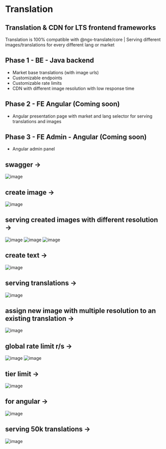 # Translation
## Translation & CDN for LTS frontend frameworks

Translation is 100% compatible with @ngx-translate/core | 
Serving different images/translations for every different lang or market

## Phase 1 - BE - Java backend
- Market base translations (with image urls) 
- Customizable endpoints
- Customizable rate limits
- CDN with different image resolution with low response time

## Phase 2 - FE Angular (Coming soon)
- Angular presentation page with market and lang selector for serving translations and images

## Phase 3 - FE Admin - Angular (Coming soon)
- Angular admin panel

## swagger ->
![image](https://github.com/xeldawe/translation/assets/57683043/5f507eb2-469e-463e-a824-2849aade4bf7)

## create image ->
![image](https://github.com/xeldawe/translation/assets/57683043/c1760a84-6787-4508-81de-00a4db5d6e20)

## serving created images with different resolution ->
![image](https://github.com/xeldawe/translation/assets/57683043/826464e5-d0bf-4fdb-8d78-51de9567e507)
![image](https://github.com/xeldawe/translation/assets/57683043/98c22224-ca39-423c-aa53-cf2e27129f76)
![image](https://github.com/xeldawe/translation/assets/57683043/820fe908-8758-4087-adcd-c6e004661dc4)

## create text ->
![image](https://github.com/xeldawe/translation/assets/57683043/7aa8baca-7866-4a59-a54e-5ccdc5c2784a)

## serving translations ->
![image](https://github.com/xeldawe/translation/assets/57683043/78a8f123-abc8-4980-af0a-d255ad7b9484)

## assign new image with multiple resolution to an existing translation ->
![image](https://github.com/xeldawe/translation/assets/57683043/5fa4077e-5cd3-4f56-95af-08119cb235d9)

## global rate limit r/s ->
![image](https://github.com/xeldawe/translation/assets/57683043/14d6f10c-4cef-466f-bf5c-db4831c8adf2)
![image](https://github.com/xeldawe/translation/assets/57683043/427ebd20-6a2e-48fb-9c66-ccd306f42a28)

## tier limit ->
![image](https://github.com/xeldawe/translation/assets/57683043/282a7a2d-2d9b-41e2-9529-64ff6a3bf9ae)

## for angular ->
![image](https://github.com/xeldawe/translation/assets/57683043/885e4617-8ab7-4f06-aa84-038b13b21ec6)

## serving 50k translations ->
![image](https://github.com/xeldawe/translation/assets/57683043/db877346-4ecd-4af8-9d11-d1ba4ea59e47)
